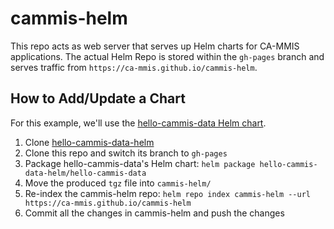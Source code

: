 # cammis-helm

This repo acts as web server that serves up Helm charts for CA-MMIS applications. The actual Helm Repo is stored within the `gh-pages` branch and serves traffic from `https://ca-mmis.github.io/cammis-helm`.

## How to Add/Update a Chart

For this example, we'll use the [hello-cammis-data Helm chart](https://github.com/ca-mmis/hello-cammis-data-helm).

1. Clone [hello-cammis-data-helm](https://github.com/ca-mmis/hello-cammis-data-helm)
1. Clone this repo and switch its branch to `gh-pages`
1. Package hello-cammis-data's Helm chart: `helm package hello-cammis-data-helm/hello-cammis-data`
1. Move the produced `tgz` file into `cammis-helm/`
1. Re-index the cammis-helm repo: `helm repo index cammis-helm --url https://ca-mmis.github.io/cammis-helm`
1. Commit all the changes in cammis-helm and push the changes
